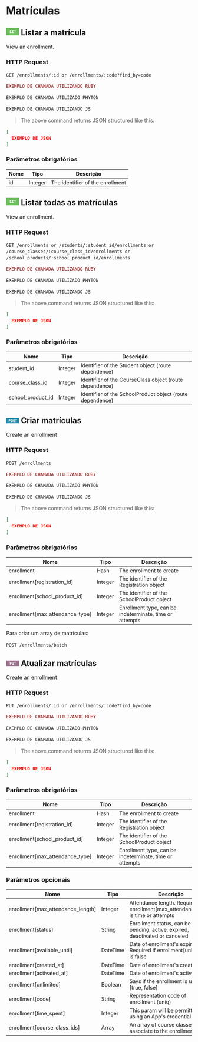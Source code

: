 # Matrículas

## <img src="/images/get.png"> Listar a matrícula

View an enrollment.

### HTTP Request

`GET /enrollments/:id or /enrollments/:code?find_by=code`

```ruby
EXEMPLO DE CHAMADA UTILIZANDO RUBY
```

```python
EXEMPLO DE CHAMADA UTILIZADO PHYTON
```

```javascript
EXEMPLO DE CHAMADA UTILIZANDO JS
```

> The above command returns JSON structured like this:

```json
[
  EXEMPLO DE JSON
]
```

### Parâmetros obrigatórios

Nome | Tipo | Descrição
--------- | ------- | -----------
id | Integer | The identifier of the enrollment

## <img src="/images/get.png"> Listar todas as matrículas

View an enrollment.

### HTTP Request

`GET /enrollments or /students/:student_id/enrollments or /course_classes/:course_class_id/enrollments or /school_products/:school_product_id/enrollments`

```ruby
EXEMPLO DE CHAMADA UTILIZANDO RUBY
```

```python
EXEMPLO DE CHAMADA UTILIZADO PHYTON
```

```javascript
EXEMPLO DE CHAMADA UTILIZANDO JS
```

> The above command returns JSON structured like this:

```json
[
  EXEMPLO DE JSON
]
```

### Parâmetros obrigatórios

Nome | Tipo | Descrição
--------- | ------- | -----------
student_id | Integer | Identifier of the Student object (route dependence)
course_class_id | Integer | Identifier of the CourseClass object (route dependence)
school_product_id | Integer | Identifier of the SchoolProduct object (route dependence)

## <img src="/images/post.png"> Criar matrículas

Create an enrollment

### HTTP Request

`POST /enrollments`

```ruby
EXEMPLO DE CHAMADA UTILIZANDO RUBY
```

```python
EXEMPLO DE CHAMADA UTILIZADO PHYTON
```

```javascript
EXEMPLO DE CHAMADA UTILIZANDO JS
```

> The above command returns JSON structured like this:

```json
[
  EXEMPLO DE JSON
]
```

### Parâmetros obrigatórios

Nome | Tipo | Descrição
--------- | ------- | -----------
enrollment | Hash | The enrollment to create
enrollment[registration_id] | Integer | The identifier of the Registration object
enrollment[school_product_id] | Integer | The identifier of the SchoolProduct object
enrollment[max_attendance_type] | Integer | Enrollment type, can be indeterminate, time or attempts

Para criar um array de matrículas:

`POST /enrollments/batch`

## <img src="/images/put.png"> Atualizar matrículas

Create an enrollment

### HTTP Request

`PUT /enrollments/:id or /enrollments/:code?find_by=code`

```ruby
EXEMPLO DE CHAMADA UTILIZANDO RUBY
```

```python
EXEMPLO DE CHAMADA UTILIZADO PHYTON
```

```javascript
EXEMPLO DE CHAMADA UTILIZANDO JS
```

> The above command returns JSON structured like this:

```json
[
  EXEMPLO DE JSON
]
```

### Parâmetros obrigatórios

Nome | Tipo | Descrição
--------- | ------- | -----------
enrollment | Hash | The enrollment to create
enrollment[registration_id] | Integer | The identifier of the Registration object
enrollment[school_product_id] | Integer | The identifier of the SchoolProduct object
enrollment[max_attendance_type] | Integer | Enrollment type, can be indeterminate, time or attempts

### Parâmetros opcionais

Nome | Tipo | Descrição
--------- | ------- | -----------
enrollment[max_attendance_length] | Integer | Attendance length. Required if enrollment[max_attendance_type] is time or attempts
enrollment[status] |  String | Enrollment status, can be pending, active, expired, deactivated or canceled
enrollment[available_until] | DateTime | Date of enrollment's expiration. Required if enrollment[unlimited] is false
enrollment[created_at] |  DateTime | Date of enrollment's creation.
enrollment[activated_at] |  DateTime | Date of enrollment's activation.
enrollment[unlimited] | Boolean | Says if the enrollment is unlimited [true, false]
enrollment[code] |  String | Representation code of enrollment (uniq)
enrollment[time_spent] |  Integer | This param will be permitted by using an App's credential
enrollment[course_class_ids] |  Array<Integer> |An array of course classes ids to associate to the enrollment